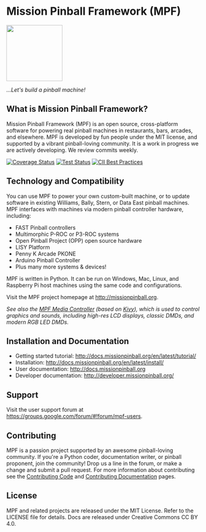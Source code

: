 Mission Pinball Framework (MPF)
===============================

<img align="center" height="146" src="https://missionpinball.org/images/mpf-logo-full.png"/>

<em>...Let's build a pinball machine!</em>

What is Mission Pinball Framework?
----------------------------------

Mission Pinball Framework (MPF) is an open source, cross-platform software for powering real pinball
machines in restaurants, bars, arcades, and elsewhere. MPF is developed by fun people under the MIT license, and supported by a vibrant pinball-loving community. It is a work in progress we are actively developing. We review commits weekly.

[![Coverage Status](https://coveralls.io/repos/missionpinball/mpf/badge.svg?branch=dev&service=github)](https://coveralls.io/github/missionpinball/mpf?branch=dev)
[![Test Status](https://github.com/missionpinball/mpf/actions/workflows/run_tests.yml/badge.svg)](https://github.com/missionpinball/mpf/actions/workflows/run_tests.yml)
[![CII Best Practices](https://bestpractices.coreinfrastructure.org/projects/1687/badge)](https://bestpractices.coreinfrastructure.org/projects/1687)


Technology and Compatibility
----------------------------

You can use MPF to power your own custom-built machine, or to update software in existing Williams, Bally,
Stern, or Data East pinball machines. MPF interfaces with machines via modern pinball controller hardware, including:

* FAST Pinball controllers
* Multimorphic P-ROC or P3-ROC systems
* Open Pinball Project (OPP) open source hardware
* LISY Platform
* Penny K Arcade PKONE
* Arduino Pinball Controller
* Plus many more systems & devices!

MPF is written in Python. It can be run on Windows, Mac, Linux, and Raspberry Pi host machines using the same code and configurations.

Visit the MPF project homepage at http://missionpinball.org.

<em>See also the [MPF Media Controller](https://github.com/missionpinball/mpf-mc/) (based on [Kivy](http://kivy.org)),
which is used to control graphics and sounds, including high-res LCD displays, classic DMDs, and modern RGB LED DMDs.</em>

Installation and Documentation
------------------------------
* Getting started tutorial: http://docs.missionpinball.org/en/latest/tutorial/
* Installation: http://docs.missionpinball.org/en/latest/install/
* User documentation: http://docs.missionpinball.org
* Developer documentation: http://developer.missionpinball.org/

Support
-------
Visit the user support forum at https://groups.google.com/forum/#!forum/mpf-users.

Contributing
------------
MPF is a passion project supported by an awesome pinball-loving community. If you're a Python coder, documentation writer, or pinball proponent, join the community! Drop us a line in the forum, or make a change and submit a pull request. For more information about contributing see the [Contributing Code](http://docs.missionpinball.org/en/latest/about/contributing_to_mpf.html)
and [Contributing Documentation](http://docs.missionpinball.org/en/latest/about/contributing_to_mpf_docs.html) pages.

License
-------
MPF and related projects are released under the MIT License. Refer to the LICENSE file for details. Docs are released under Creative Commons CC BY 4.0.
